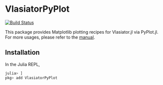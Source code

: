 # VlasiatorPyPlot

[![Build Status](https://github.com/henry2004y/Vlasiator.jl/actions/workflows/PyPlotCI.yml/badge.svg)](https://github.com/henry2004y/TestParticle.jl/actions/workflows/PyPlotCI.yml)

This package provides Matplotlib plotting recipes for Vlasiator.jl via PyPlot.jl. For more usages, please refer to the [manual](https://henry2004y.github.io/Vlasiator.jl/dev/manual/#PyPlot-Backend).

## Installation

In the Julia REPL,

```julia
julia> ]
pkg> add VlasiatorPyPlot
```